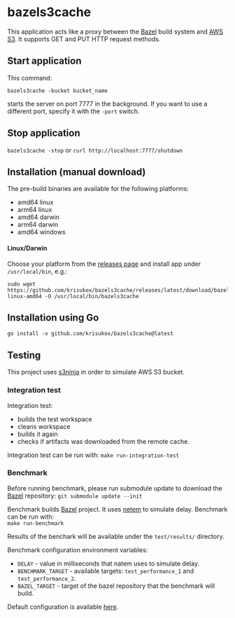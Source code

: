 # bazels3cache

This application acts like a proxy between the [Bazel](https://bazel.build/) build system and [AWS S3](https://aws.amazon.com/s3/). It supports GET and PUT HTTP request methods.


## Start application

This command:

`bazels3cache -bucket bucket_name`

starts the server on port 7777 in the background. If you want to use a different port, specify it with the `-port` switch.

## Stop application

`bazels3cache -stop`
or
`curl http://localhost:7777/shutdown`

## Installation (manual download)
The pre-build binaries are available for the following platforms:
- amd64 linux
- arm64 linux
- amd64 darwin
- arm64 darwin
- amd64 windows

#### Linux/Darwin

Choose your platform from the [releases page](https://github.com/krisukox/bazels3cache/releases/) and install app under `/usr/local/bin`, e.g.:

```
sudo wget https://github.com/krisukox/bazels3cache/releases/latest/download/bazels3cache-linux-amd64 -O /usr/local/bin/bazels3cache
```

## Installation using Go

```
go install -v github.com/krisukox/bazels3cache@latest
```

## Testing

This project uses [s3ninja](https://s3ninja.net/) in order to simulate AWS S3 bucket.

### Integration test

Integration test:
- builds the test workspace
- cleans workspace
- builds it again
- checks if artifacts was downloaded from the remote cache.

Integration test can be run with:
`make run-integration-test`

### Benchmark

Before running benchmark, please run submodule update to download the [Bazel](https://github.com/bazelbuild/bazel) repository:
`git submodule update --init`

Benchmark builds [Bazel](https://github.com/bazelbuild/bazel) project. It uses [netem](https://wiki.linuxfoundation.org/networking/netem) to simulate delay. Benchmark can be run with:  
`make run-benchmark`

Results of the benchark will be available under the `test/results/` directory.

Benchmark configuration environment variables:  
- `DELAY` - value in milliseconds that natem uses to simulate delay.
- `BENCHMARK_TARGET` - available targets: `test_performance_1` and `test_performance_2`.
- `BAZEL_TARGET` - target of the bazel repository that the benchmark will build.

Default configuration is available [here](https://github.com/krisukox/bazels3cache/blob/main/test/benchmark.env).


